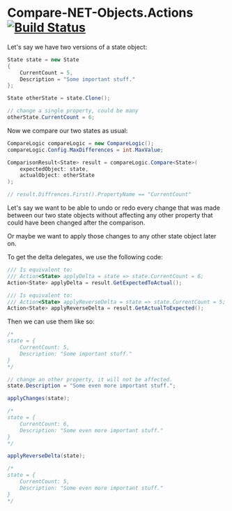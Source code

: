 # Compare-NET-Objects.Actions [![Build Status](https://travis-ci.com/Rem0o/CompareNETObjects.Actions.svg?branch=master)](https://travis-ci.com/Rem0o/CompareNETObjects.Actions)
Let's say we have two versions of a state object:

```c#
State state = new State
{
    CurrentCount = 5,
    Description = "Some important stuff."
};

State otherState = state.Clone();

// change a single property, could be many
otherState.CurrentCount = 6;
```

Now we compare our two states as usual:

```c#
CompareLogic compareLogic = new CompareLogic();
compareLogic.Config.MaxDifferences = int.MaxValue;

ComparisonResult<State> result = compareLogic.Compare<State>(
    expectedObject: state, 
    actualObject: otherState
);

// result.Diffrences.First().PropertyName == "CurrentCount"
```

Let's say we want to be able to undo or redo every change that was made between our two state objects without affecting any other property that could have been changed after the comparison. 

Or maybe we want to apply those changes to any other state object later on. 

To get the delta delegates, we use the following code:

```c#
/// Is equivalent to:
/// Action<State> applyDelta = state => state.CurrentCount = 6;
Action<State> applyDelta = result.GetExpectedToActual();

/// Is equivalent to:
/// Action<State> applyReverseDelta = state => state.CurrentCount = 5;
Action<State> applyReverseDelta = result.GetActualToExpected();
```
Then we can use them like so:
```c#
/* 
state = {
    CurrentCount: 5,
    Description: "Some important stuff."
}
*/

// change an other property, it will not be affected.
state.Description = "Some even more important stuff.";

applyChanges(state);

/*
state = {
    CurrentCount: 6,
    Description: "Some even more important stuff."
}
*/

applyReverseDelta(state);

/*
state = {
    CurrentCount: 5,
    Description: "Some even more important stuff."
}
*/
```